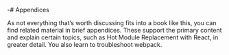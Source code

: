 -# Appendices

As not everything that’s worth discussing fits into a book like this, you can find related material in brief appendices. These support the primary content and explain certain topics, such as Hot Module Replacement with React, in greater detail. You also learn to troubleshoot webpack.

